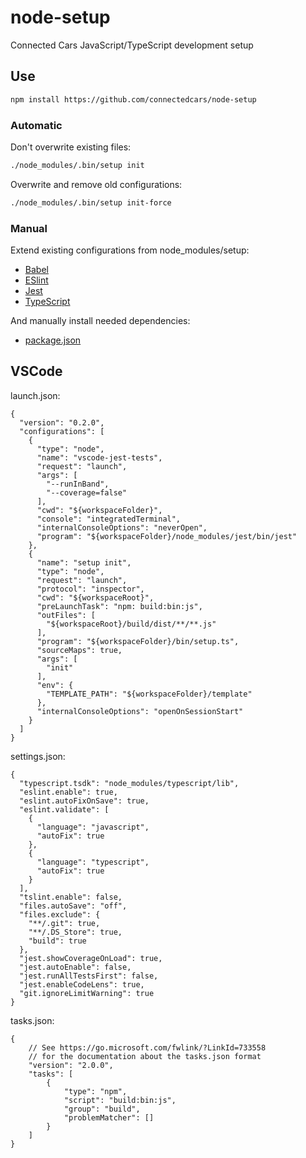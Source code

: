 # node-setup

Connected Cars JavaScript/TypeScript development setup

## Use

``` bash
npm install https://github.com/connectedcars/node-setup
```

### Automatic

Don't overwrite existing files:

``` bash
./node_modules/.bin/setup init
```

Overwrite and remove old configurations:

``` bash
./node_modules/.bin/setup init-force
```

### Manual

Extend existing configurations from node_modules/setup:

* [Babel](./template/.babelrc)
* [ESlint](./template/.eslintrc)
* [Jest](./template/jest.config.js)
* [TypeScript](./template/tsconfig.json)

And manually install needed dependencies:

* [package.json](./template/package.json)

## VSCode

launch.json:

``` json5
{
  "version": "0.2.0",
  "configurations": [
    {
      "type": "node",
      "name": "vscode-jest-tests",
      "request": "launch",
      "args": [
        "--runInBand",
        "--coverage=false"
      ],
      "cwd": "${workspaceFolder}",
      "console": "integratedTerminal",
      "internalConsoleOptions": "neverOpen",
      "program": "${workspaceFolder}/node_modules/jest/bin/jest"
    },
    {
      "name": "setup init",
      "type": "node",
      "request": "launch",
      "protocol": "inspector",
      "cwd": "${workspaceRoot}",
      "preLaunchTask": "npm: build:bin:js",
      "outFiles": [
        "${workspaceRoot}/build/dist/**/**.js"
      ],
      "program": "${workspaceFolder}/bin/setup.ts",
      "sourceMaps": true,
      "args": [
        "init"
      ],
      "env": {
        "TEMPLATE_PATH": "${workspaceFolder}/template"
      },
      "internalConsoleOptions": "openOnSessionStart"
    }
  ]
}
```

settings.json:

``` json5
{
  "typescript.tsdk": "node_modules/typescript/lib",
  "eslint.enable": true,
  "eslint.autoFixOnSave": true,
  "eslint.validate": [
    {
      "language": "javascript",
      "autoFix": true
    },
    {
      "language": "typescript",
      "autoFix": true
    }
  ],
  "tslint.enable": false,
  "files.autoSave": "off",
  "files.exclude": {
    "**/.git": true,
    "**/.DS_Store": true,
    "build": true
  },
  "jest.showCoverageOnLoad": true,
  "jest.autoEnable": false,
  "jest.runAllTestsFirst": false,
  "jest.enableCodeLens": true,
  "git.ignoreLimitWarning": true
}
```

tasks.json:

``` json5
{
    // See https://go.microsoft.com/fwlink/?LinkId=733558
    // for the documentation about the tasks.json format
    "version": "2.0.0",
    "tasks": [
        {
            "type": "npm",
            "script": "build:bin:js",
            "group": "build",
            "problemMatcher": []
        }
    ]
}
```
